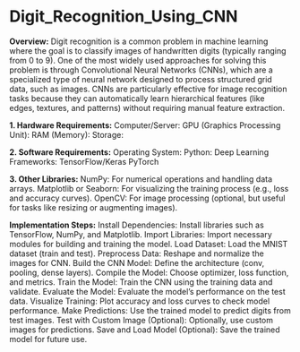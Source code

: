 # Digit_Recognition_Using_CNN
**Overview:**
Digit recognition is a common problem in machine learning where the goal is to classify images of handwritten digits (typically ranging from 0 to 9). One of the most widely used approaches for solving this problem is through Convolutional Neural Networks (CNNs), which are a specialized type of neural network designed to process structured grid data, such as images. CNNs are particularly effective for image recognition tasks because they can automatically learn hierarchical features (like edges, textures, and patterns) without requiring manual feature extraction.

**1. Hardware Requirements:**
Computer/Server:
GPU (Graphics Processing Unit):
RAM (Memory):
Storage:

**2. Software Requirements:**
Operating System:
Python:
Deep Learning Frameworks:
TensorFlow/Keras
PyTorch

**3. Other Libraries:**
NumPy: For numerical operations and handling data arrays.
Matplotlib or Seaborn: For visualizing the training process (e.g., loss and accuracy curves).
OpenCV: For image processing (optional, but useful for tasks like resizing or augmenting images).

**Implementation Steps:**
Install Dependencies: Install libraries such as TensorFlow, NumPy, and Matplotlib.
Import Libraries: Import necessary modules for building and training the model.
Load Dataset: Load the MNIST dataset (train and test).
Preprocess Data: Reshape and normalize the images for CNN.
Build the CNN Model: Define the architecture (conv, pooling, dense layers).
Compile the Model: Choose optimizer, loss function, and metrics.
Train the Model: Train the CNN using the training data and validate.
Evaluate the Model: Evaluate the model’s performance on the test data.
Visualize Training: Plot accuracy and loss curves to check model performance.
Make Predictions: Use the trained model to predict digits from test images.
Test with Custom Image (Optional): Optionally, use custom images for predictions.
Save and Load Model (Optional): Save the trained model for future use.
